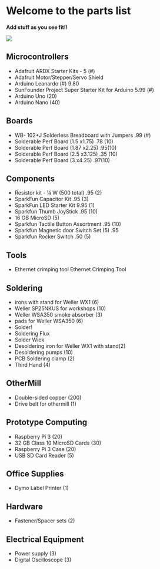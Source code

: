 # Welcome to the parts list

**Add stuff as you see fit!!**

![](https://s-media-cache-ak0.pinimg.com/736x/5a/ea/b7/5aeab75a370ff60cefd741ea54925308.jpg)

## Microcontrollers
* Adafruit ARDX Starter Kits - 5 (#) 
* Adafruit Motor/Stepper/Servo Shield
* Arduino Leanardo (#) 9.80
* SunFounder Project Super Starter Kit for Arduino 5.99 (#)
* Arduino Uno (20)
* Arduino Nano (40)
## Boards
* WB- 102+J Solderless Breadboard with Jumpers .99 (#)
* Solderable Perf Board (1.5 x1.75) .78 (10)
* Solderable Perf Board (1.87 x2.25) .95(10)
* Solderable Perf Board (2.5 x3.125) .35 (10)
* Solderable Perf Board (3 x4.25) .97(10)
## Components
* Resistor kit - ¼ W (500 total) .95 (2)
* SparkFun Capacitor Kit .95 (3)
* SparkFun LED Starter Kit 9.95 (1)
* Sparkfun Thumb JoyStick .95 (10)
* 16 GB MicroSD  (5)
* Sparkfun Tactile Button Assortment .95 (10)
* Sparkfun Magnetic door Switch Set (5) .95
* Sparkfun Rocker Switch .50 (5)
## Tools 
* Ethernet crimping tool Ethernet Crimping Tool
## Soldering
* irons with stand for Weller WX1 (6)
* Weller SP25NKUS for workshops (10)
* Weller WSA350 smoke absorber (3)
* pads for Weller WSA350 (6)
* Solder!
* Soldering Flux
* Solder Wick
* Desoldering iron for Weller WX1 with stand(2)
* Desoldering pumps (10)
* PCB Soldering clamp (2)
* Third Hand (4)
## OtherMill
* Double-sided copper (200)
* Drive belt for othermill (1)
## Prototype Computing
* Raspberry Pi 3 (20)
* 32 GB Class 10 MicroSD Cards (30)
* Raspberry Pi 3 Case (20)
* USB SD Card Reader (5)
## Office Supplies
* Dymo Label Printer (1)
## Hardware
* Fastener/Spacer sets (2)
## Electrical Equipment
* Power supply (3)
* Digital Oscilloscope (3)